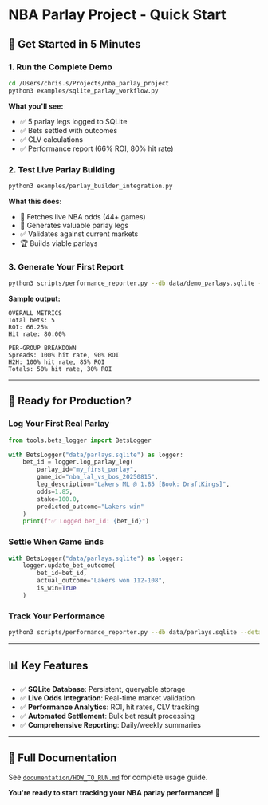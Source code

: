 # NBA Parlay Project - Quick Start

## 🚀 **Get Started in 5 Minutes**

### **1. Run the Complete Demo**
```bash
cd /Users/chris.s/Projects/nba_parlay_project
python3 examples/sqlite_parlay_workflow.py
```

**What you'll see:**
- ✅ 5 parlay legs logged to SQLite
- ✅ Bets settled with outcomes
- ✅ CLV calculations
- ✅ Performance report (66% ROI, 80% hit rate)

### **2. Test Live Parlay Building**
```bash
python3 examples/parlay_builder_integration.py
```

**What this does:**
- 📡 Fetches live NBA odds (44+ games)
- 🧠 Generates valuable parlay legs
- ✅ Validates against current markets
- 🏆 Builds viable parlays

### **3. Generate Your First Report**
```bash
python3 scripts/performance_reporter.py --db data/demo_parlays.sqlite --detailed
```

**Sample output:**
```
OVERALL METRICS
Total bets: 5
ROI: 66.25%
Hit rate: 80.00%

PER-GROUP BREAKDOWN
Spreads: 100% hit rate, 90% ROI
H2H: 100% hit rate, 85% ROI  
Totals: 50% hit rate, 30% ROI
```

---

## 🎯 **Ready for Production?**

### **Log Your First Real Parlay**
```python
from tools.bets_logger import BetsLogger

with BetsLogger("data/parlays.sqlite") as logger:
    bet_id = logger.log_parlay_leg(
        parlay_id="my_first_parlay",
        game_id="nba_lal_vs_bos_20250815",
        leg_description="Lakers ML @ 1.85 [Book: DraftKings]",
        odds=1.85,
        stake=100.0,
        predicted_outcome="Lakers win"
    )
    print(f"✅ Logged bet_id: {bet_id}")
```

### **Settle When Game Ends**
```python
with BetsLogger("data/parlays.sqlite") as logger:
    logger.update_bet_outcome(
        bet_id=bet_id,
        actual_outcome="Lakers won 112-108",
        is_win=True
    )
```

### **Track Your Performance**
```bash
python3 scripts/performance_reporter.py --db data/parlays.sqlite --detailed
```

---

## 📊 **Key Features**

- ✅ **SQLite Database**: Persistent, queryable storage
- ✅ **Live Odds Integration**: Real-time market validation
- ✅ **Performance Analytics**: ROI, hit rates, CLV tracking
- ✅ **Automated Settlement**: Bulk bet result processing
- ✅ **Comprehensive Reporting**: Daily/weekly summaries

---

## 🔗 **Full Documentation**

See [`documentation/HOW_TO_RUN.md`](HOW_TO_RUN.md) for complete usage guide.

**You're ready to start tracking your NBA parlay performance!** 🏀
